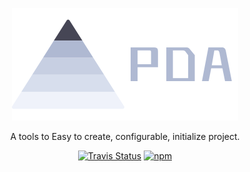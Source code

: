 <p align="center">
  <a href="https://docsify.js.org">
    <img alt="docsify" src="./docs/img/logo.svg">
  </a>
</p>
<p align="center">
  A tools to Easy to create, configurable, initialize project.
</p>
<p align="center">
  <a href="https://travis-ci.org/channg/pda"><img alt="Travis Status" src="https://img.shields.io/travis/QingWei-Li/docsify/master.svg?style=flat-square"></a>
  <a href="https://www.npmjs.com/package/pda"><img alt="npm" src="https://img.shields.io/npm/v/docsify.svg?style=flat-square"></a>
</p>